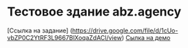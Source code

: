 # Тестовое здание abz.agency

[Ссылка на задание] (https://drive.google.com/file/d/1cUo-vbZP0C2YtRF3L9667BlXoqaZdACl/view)
[Сылка на демо](http://seialek.github.io/test-tasks__abz.agency)
